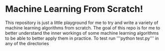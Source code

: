 # Machine Learning From Scratch!
This repository is just a little playground for me to try and write a variety of machine learning algorithms from scratch. The goal of this repo is for me to better understand the inner workings of some machine learning algorithms to be able to better apply them in practice.
To test run '''python test.py''' in any of the directories
